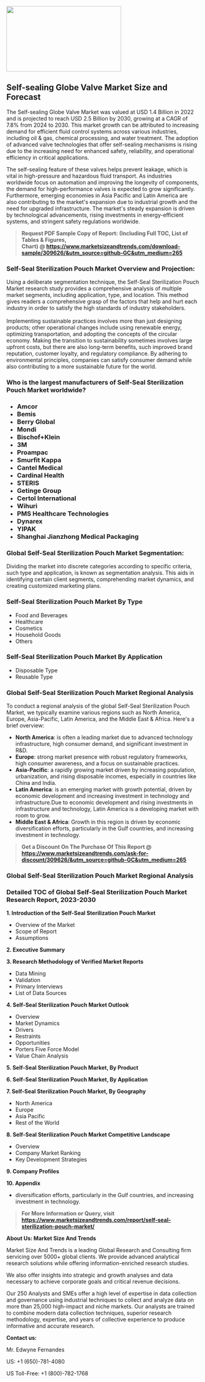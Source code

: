 <p><img class="alignnone size-medium wp-image-20088" src="https://ffe5etoiles.com/wp-content/uploads/2024/12/MST1-300x171.png" alt="" width="300" height="171" /></p><h2>Self-sealing Globe Valve Market Size and Forecast</h2><p>The Self-sealing Globe Valve Market was valued at USD 1.4 Billion in 2022 and is projected to reach USD 2.5 Billion by 2030, growing at a CAGR of 7.8% from 2024 to 2030. This market growth can be attributed to increasing demand for efficient fluid control systems across various industries, including oil & gas, chemical processing, and water treatment. The adoption of advanced valve technologies that offer self-sealing mechanisms is rising due to the increasing need for enhanced safety, reliability, and operational efficiency in critical applications.</p><p>The self-sealing feature of these valves helps prevent leakage, which is vital in high-pressure and hazardous fluid transport. As industries worldwide focus on automation and improving the longevity of components, the demand for high-performance valves is expected to grow significantly. Furthermore, emerging economies in Asia Pacific and Latin America are also contributing to the market's expansion due to industrial growth and the need for upgraded infrastructure. The market's steady expansion is driven by technological advancements, rising investments in energy-efficient systems, and stringent safety regulations worldwide.</p></p><blockquote id="" class=""><strong>Request PDF Sample Copy of Report: (Including Full TOC, List of Tables &amp; Figures, Chart)&nbsp;@&nbsp;<strong><a href="https://www.marketsizeandtrends.com/download-sample/309626/&utm_source=github-GC&utm_medium=265" target="_blank">https://www.marketsizeandtrends.com/download-sample/309626/&utm_source=github-GC&utm_medium=265</a></strong></strong></blockquote><h3 id="" class="">Self-Seal Sterilization Pouch Market&nbsp;Overview and Projection:</h3><p id="" class="">Using a deliberate segmentation technique, the Self-Seal Sterilization Pouch Market research study provides a comprehensive analysis of multiple market segments, including application, type, and location. This method gives readers a comprehensive grasp of the factors that help and hurt each industry in order to satisfy the high standards of industry stakeholders. <br /> <br />Implementing sustainable practices involves more than just designing products; other operational changes include using renewable energy, optimizing transportation, and adopting the concepts of the circular economy. Making the transition to sustainability sometimes involves large upfront costs, but there are also long-term benefits, such improved brand reputation, customer loyalty, and regulatory compliance. By adhering to environmental principles, companies can satisfy consumer demand while also contributing to a more sustainable future for the world.</p><h3 id="" class="">Who is the largest manufacturers of&nbsp;Self-Seal Sterilization Pouch Market worldwide?</h3><h3 class=""><p><ul><li>Amcor </li><li> Bemis </li><li> Berry Global </li><li> Mondi </li><li> Bischof+Klein </li><li> 3M </li><li> Proampac </li><li> Smurfit Kappa </li><li> Cantel Medical </li><li> Cardinal Health </li><li> STERIS </li><li> Getinge Group </li><li> Certol International </li><li> Wihuri </li><li> PMS Healthcare Technologies </li><li> Dynarex </li><li> YIPAK </li><li> Shanghai Jianzhong Medical Packaging</li></ul></p></h3><h3 id="" class="">Global&nbsp;Self-Seal Sterilization Pouch Market Segmentation:</h3><p id="" class="">Dividing the market into discrete categories according to specific criteria, such type and application, is known as segmentation analysis. This aids in identifying certain client segments, comprehending market dynamics, and creating customized marketing plans.</p><h3 id="" class="">Self-Seal Sterilization Pouch Market&nbsp;By Type</h3><p><p><ul><li>Food and Beverages</li><li> Healthcare</li><li> Cosmetics</li><li> Household Goods</li><li> Others</p></li></ul></p></p><h3 id="" class="">Self-Seal Sterilization Pouch Market&nbsp;By Application</h3><p class=""><p><ul><li>Disposable Type</li><li> Reusable Type</li></ul></p></p><h3 id="" class="">Global Self-Seal Sterilization Pouch Market Regional Analysis</h3><p id="" class="">To conduct a regional analysis of the global Self-Seal Sterilization Pouch Market, we typically examine various regions such as North America, Europe, Asia-Pacific, Latin America, and the Middle East &amp; Africa. Here's a brief overview:</p><ul><li><strong>North America</strong>: is often a leading market due to advanced technology infrastructure, high consumer demand, and significant investment in R&amp;D.</li><li><strong>Europe</strong>: strong market presence with robust regulatory frameworks, high consumer awareness, and a focus on sustainable practices.</li><li><strong>Asia-Pacific</strong>: a rapidly growing market driven by increasing population, urbanization, and rising disposable incomes, especially in countries like China and India.</li><li><strong>Latin America</strong>: is an emerging market with growth potential, driven by economic development and increasing investment in technology and infrastructure.Due to economic development and rising investments in infrastructure and technology, Latin America is a developing market with room to grow.</li><li><strong>Middle East &amp; Africa</strong>: Growth in this region is driven by economic diversification efforts, particularly in the Gulf countries, and increasing investment in technology.</li></ul><blockquote id="" class=""><strong>Get a Discount On The Purchase Of This Report @ <strong><a href="https://www.marketsizeandtrends.com/ask-for-discount/309626/&utm_source=github-GC&utm_medium=265" target="_blank">https://www.marketsizeandtrends.com/ask-for-discount/309626/&utm_source=github-GC&utm_medium=265</a></strong></strong></blockquote><h3 id="" class="">Global Self-Seal Sterilization Pouch Market Regional Analysis</h3><h3 id="" class="">Detailed TOC of Global Self-Seal Sterilization Pouch Market Research Report, 2023-2030</h3><p id="" class=""><strong>1. Introduction of the Self-Seal Sterilization Pouch Market</strong></p><ul><li>Overview of the Market</li><li>Scope of Report</li><li>Assumptions</li></ul><p id="" class=""><strong>2. Executive Summary</strong></p><p id="" class=""><strong>3. Research Methodology of Verified Market Reports</strong></p><ul><li>Data Mining</li><li>Validation</li><li>Primary Interviews</li><li>List of Data Sources</li></ul><p id="" class=""><strong>4. Self-Seal Sterilization Pouch Market Outlook</strong></p><ul><li>Overview</li><li>Market Dynamics</li><li>Drivers</li><li>Restraints</li><li>Opportunities</li><li>Porters Five Force Model</li><li>Value Chain Analysis</li></ul><p id="" class=""><strong>5. Self-Seal Sterilization Pouch Market, By Product</strong></p><p id="" class=""><strong>6. Self-Seal Sterilization Pouch Market, By Application</strong></p><p id="" class=""><strong>7. Self-Seal Sterilization Pouch Market, By Geography</strong></p><ul><li>North America</li><li>Europe</li><li>Asia Pacific</li><li>Rest of the World</li></ul><p id="" class=""><strong>8. Self-Seal Sterilization Pouch Market Competitive Landscape</strong></p><ul><li>Overview</li><li>Company Market Ranking</li><li>Key Development Strategies</li></ul><p id="" class=""><strong>9. Company Profiles</strong></p><p id="" class=""><strong>10. Appendix</strong></p><ul><li>diversification efforts, particularly in the Gulf countries, and increasing investment in technology.</li></ul><blockquote id="" class=""><strong>For More Information or Query, visit <strong><strong><a href="https://www.marketsizeandtrends.com/report/self-seal-sterilization-pouch-market/" target="_blank">https://www.marketsizeandtrends.com/report/self-seal-sterilization-pouch-market/</a></strong></strong></strong></blockquote><p id="" class=""><strong>About Us: Market Size And Trends</strong></p><p id="" class="">Market Size And Trends is a leading Global Research and Consulting firm servicing over 5000+ global clients. We provide advanced analytical research solutions while offering information-enriched research studies.</p><p id="" class="">We also offer insights into strategic and growth analyses and data necessary to achieve corporate goals and critical revenue decisions.</p><p id="" class="">Our 250 Analysts and SMEs offer a high level of expertise in data collection and governance using industrial techniques to collect and analyze data on more than 25,000 high-impact and niche markets. Our analysts are trained to combine modern data collection techniques, superior research methodology, expertise, and years of collective experience to produce informative and accurate research.</p><p id="" class=""><strong>Contact us:</strong></p><p id="" class="">Mr. Edwyne Fernandes</p><p id="" class="">US: +1 (650)-781-4080</p><p id="" class="">US Toll-Free: +1 (800)-782-1768</p>
